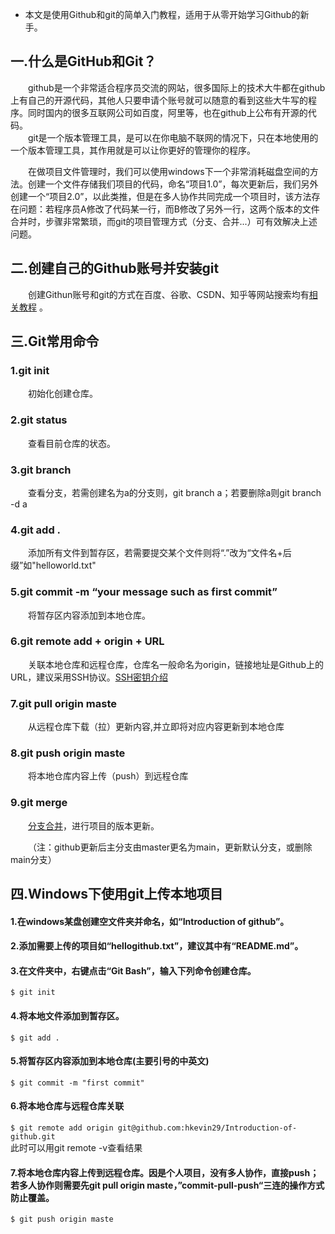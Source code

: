 - 本文是使用Github和git的简单入门教程，适用于从零开始学习Github的新手。
## 一.什么是GitHub和Git？
&emsp;&emsp;github是一个非常适合程序员交流的网站，很多国际上的技术大牛都在github上有自己的开源代码，其他人只要申请个账号就可以随意的看到这些大牛写的程序。同时国内的很多互联网公司如百度，阿里等，也在github上公布有开源的代码。  
&emsp;&emsp;git是一个版本管理工具，是可以在你电脑不联网的情况下，只在本地使用的一个版本管理工具，其作用就是可以让你更好的管理你的程序。 
  
&emsp;&emsp;在做项目文件管理时，我们可以使用windows下一个非常消耗磁盘空间的方法。创建一个文件存储我们项目的代码，命名“项目1.0”，每次更新后，我们另外创建一个“项目2.0”，以此类推，但是在多人协作共同完成一个项目时，该方法存在问题：若程序员A修改了代码某一行，而B修改了另外一行，这两个版本的文件合并时，步骤非常繁琐，而git的项目管理方式（分支、合并...）可有效解决上述问题。  

## 二.创建自己的Github账号并安装git
&emsp;&emsp;创建Githun账号和git的方式在百度、谷歌、CSDN、知乎等网站搜索均有[相关教程](https://www.zhihu.com/question/20070065/answer/1879847761) 。

## 三.Git常用命令

### **1.git init**  
&emsp;&emsp;初始化创建仓库。  

### **2.git status**  
&emsp;&emsp;查看目前仓库的状态。  
  
### **3.git branch**  
&emsp;&emsp;查看分支，若需创建名为a的分支则，git branch a；若要删除a则git branch -d a  
  
### **4.git add .**  
&emsp;&emsp;添加所有文件到暂存区，若需要提交某个文件则将“.”改为“文件名+后缀”如"helloworld.txt"  
  
### **5.git commit -m “your message such as first commit”**  
&emsp;&emsp;将暂存区内容添加到本地仓库。  
  
### **6.git remote add + origin + URL**  
&emsp;&emsp;关联本地仓库和远程仓库，仓库名一般命名为origin，链接地址是Github上的URL，建议采用SSH协议。[SSH密钥介绍](https://zhuanlan.zhihu.com/p/134349361)  
  
### **7.git pull origin maste**  
&emsp;&emsp;从远程仓库下载（拉）更新内容,并立即将对应内容更新到本地仓库  
  
### **8.git push origin maste**  
&emsp;&emsp;将本地仓库内容上传（push）到远程仓库  
  
### **9.git merge**  
&emsp;&emsp;[分支合并](https://zhuanlan.zhihu.com/p/149287658)，进行项目的版本更新。

&emsp;&emsp;（注：github更新后主分支由master更名为main，更新默认分支，或删除main分支）  
## 四.Windows下使用git上传本地项目
#### 1.在windows某盘创建空文件夹并命名，如“Introduction of github”。  
#### 2.添加需要上传的项目如“hellogithub.txt”，建议其中有“README.md”。  
#### 3.在文件夹中，右键点击“Git Bash”，输入下列命令创建仓库。  
`$ git init`  
#### 4.将本地文件添加到暂存区。  
`$ git add .`  
#### 5.将暂存区内容添加到本地仓库(主要引号的中英文)  
`$ git commit -m "first commit"`  
#### 6.将本地仓库与远程仓库关联  
`$ git remote add origin git@github.com:hkevin29/Introduction-of-github.git`  
此时可以用git remote -v查看结果  
#### 7.将本地仓库内容上传到远程仓库。因是个人项目，没有多人协作，直接push；若多人协作则需要先git pull origin maste，”commit-pull-push“三连的操作方式防止覆盖。  
`$ git push origin maste`  

